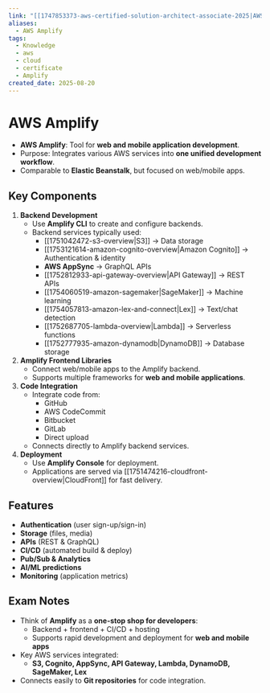 ```yaml
---
link: "[[1747853373-aws-certified-solution-architect-associate-2025|AWS Certified Solution Architect Associate 2025]]"
aliases:
  - AWS Amplify
tags:
  - Knowledge
  - aws
  - cloud
  - certificate
  - Amplify
created_date: 2025-08-20
---
```

# AWS Amplify
- **AWS Amplify**: Tool for **web and mobile application development**.
- Purpose: Integrates various AWS services into **one unified development workflow**.
- Comparable to **Elastic Beanstalk**, but focused on web/mobile apps.

## Key Components
1. **Backend Development**
   - Use **Amplify CLI** to create and configure backends.
   - Backend services typically used:
     - [[1751042472-s3-overview|S3]] → Data storage
     - [[1753121614-amazon-cognito-overview|Amazon Cognito]] → Authentication & identity
     - **AWS AppSync** → GraphQL APIs
     - [[1752812933-api-gateway-overview|API Gateway]] → REST APIs
     - [[1754060519-amazon-sagemaker|SageMaker]] → Machine learning
     - [[1754057813-amazon-lex-and-connect|Lex]] → Text/chat detection
     - [[1752687705-lambda-overview|Lambda]] → Serverless functions
     - [[1752777935-amazon-dynamodb|DynamoDB]] → Database storage
2. **Amplify Frontend Libraries**
   - Connect web/mobile apps to the Amplify backend.
   - Supports multiple frameworks for **web and mobile applications**.
3. **Code Integration**
   - Integrate code from:
     - GitHub
     - AWS CodeCommit
     - Bitbucket
     - GitLab
     - Direct upload
   - Connects directly to Amplify backend services.
4. **Deployment**
   - Use **Amplify Console** for deployment.
   - Applications are served via [[1751474216-cloudfront-overview|CloudFront]] for fast delivery.

## Features
- **Authentication** (user sign-up/sign-in)
- **Storage** (files, media)
- **APIs** (REST & GraphQL)
- **CI/CD** (automated build & deploy)
- **Pub/Sub & Analytics**
- **AI/ML predictions**
- **Monitoring** (application metrics)

## Exam Notes
- Think of **Amplify** as a **one-stop shop for developers**:
  - Backend + frontend + CI/CD + hosting
  - Supports rapid development and deployment for **web and mobile apps**
- Key AWS services integrated:
  - **S3, Cognito, AppSync, API Gateway, Lambda, DynamoDB, SageMaker, Lex**
- Connects easily to **Git repositories** for code integration.